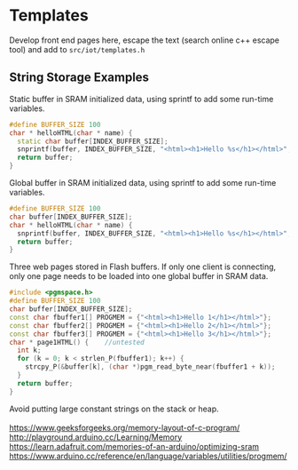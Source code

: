 # Templates

Develop front end pages here, escape the text (search online c++ escape tool) and add to `src/iot/templates.h`

## String Storage Examples
Static buffer in SRAM initialized data, using sprintf to add some run-time variables.
```C++
#define BUFFER_SIZE 100
char * helloHTML(char * name) {
  static char buffer[INDEX_BUFFER_SIZE];
  snprintf(buffer, INDEX_BUFFER_SIZE, "<html><h1>Hello %s</h1></html>", name);
  return buffer;
}
```
Global buffer in SRAM initialized data, using sprintf to add some run-time variables.
```C++
#define BUFFER_SIZE 100
char buffer[INDEX_BUFFER_SIZE];
char * helloHTML(char * name) {
  snprintf(buffer, INDEX_BUFFER_SIZE, "<html><h1>Hello %s</h1></html>", name);
  return buffer;
}
```
Three web pages stored in Flash buffers. If only one client is connecting, only one page needs to be loaded into one global buffer in SRAM data.
```C++
#include <pgmspace.h>
#define BUFFER_SIZE 100
char buffer[INDEX_BUFFER_SIZE];
const char fbuffer1[] PROGMEM = {"<html><h1>Hello 1</h1></html>"};
const char fbuffer2[] PROGMEM = {"<html><h1>Hello 2</h1></html>"};
const char fbuffer3[] PROGMEM = {"<html><h1>Hello 3</h1></html>"};
char * page1HTML() {    //untested
  int k;
  for (k = 0; k < strlen_P(fbuffer1); k++) {
    strcpy_P(&buffer[k], (char *)pgm_read_byte_near(fbuffer1 + k));
  }
  return buffer;
}
```
Avoid putting large constant strings on the stack or heap. </br>
</br>
https://www.geeksforgeeks.org/memory-layout-of-c-program/</br>
http://playground.arduino.cc/Learning/Memory</br>
https://learn.adafruit.com/memories-of-an-arduino/optimizing-sram</br>
https://www.arduino.cc/reference/en/language/variables/utilities/progmem/</br>
